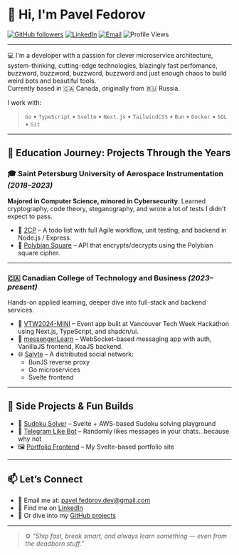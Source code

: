 # 👋 Hi, I'm Pavel Fedorov

[![GitHub followers](https://img.shields.io/github/followers/p4elkab35t?label=Follow&style=social)](https://github.com/p4elkab35t)
[![LinkedIn](https://img.shields.io/badge/LinkedIn-pavelfedorovdev-blue?logo=linkedin)](https://www.linkedin.com/in/pavelfedorovdev/)
[![Email](https://img.shields.io/badge/email-pavel.fedorov.dev@gmail.com-red?logo=gmail)](mailto:pavel.fedorov.dev@gmail.com)
![Profile Views](https://komarev.com/ghpvc/?username=p4elkab35t&style=flat&color=blue)

---

💻 I'm a developer with a passion for clever microservice architecture, system-thinking, cutting-edge technologies, blazingly fast perfomance, buzzword, buzzword, buzzword, buzzword and just enough chaos to build weird bots and beautiful tools.  
Currently based in 🇨🇦 Canada, originally from 🇷🇺 Russia.

I work with:
> `Go` • `TypeScript` • `Svelte` • `Next.js` • `TailwindCSS` • `Bun` • `Docker` • `SQL` • `Git`

---

## 🧭 Education Journey: Projects Through the Years

### 🎓 **Saint Petersburg University of Aerospace Instrumentation** *(2018–2023)*  
**Majored in Computer Science, minored in Cybersecurity**. Learned cryptography, code theory, steganography, and wrote a lot of tests I didn't expect to pass.

- 🔧 [2CP](https://github.com/p4elkab35t/2CP) – A todo list with full Agile workflow, unit testing, and backend in Node.js / Express.  
- 🔐 [Polybian Square](https://github.com/p4elkab35t/polybian_square) – API that encrypts/decrypts using the Polybian square cipher.

---

### 🇨🇦 **Canadian College of Technology and Business** *(2023–present)*  
Hands-on applied learning, deeper dive into full-stack and backend services.

- 🎉 [VTW2024-MINI](https://github.com/p4elkab35t/VTW2024-MINI) – Event app built at Vancouver Tech Week Hackathon using Next.js, TypeScript, and shadcn/ui.  
- 💬 [messengerLearn](https://github.com/p4elkab35t/messengerLearn) – WebSocket-based messaging app with auth, VanillaJS frontend, KoaJS backend.  
- 🌐 [Salyte](https://github.com/p4elkab35t/Salyte) – A distributed social network:
  - BunJS reverse proxy
  - Go microservices
  - Svelte frontend

---

## 🧪 Side Projects & Fun Builds

- 🧩 [Sudoku Solver](https://github.com/p4elkab35t/sudoku-solver-front-web) – Svelte + AWS-based Sudoku solving playground  
- 🤖 [Telegram Like Bot](https://github.com/p4elkab35t/like-bot-tg) – Randomly likes messages in your chats...because why not  
- 🖼️ [Portfolio Frontend](https://github.com/p4elkab35t/portfolio-front-end) – My Svelte-based portfolio site

---

## 📫 Let’s Connect

- 📧 Email me at: [pavel.fedorov.dev@gmail.com](mailto:pavel.fedorov.dev@gmail.com)  
- 💼 Find me on [LinkedIn](https://www.linkedin.com/in/pavelfedorovdev/)  
- 🧠 Or dive into my [GitHub projects](https://github.com/p4elkab35t?tab=repositories)

---

> ⚙️ *“Ship fast, break smart, and always learn something — even from the deadborn stuff.”*
